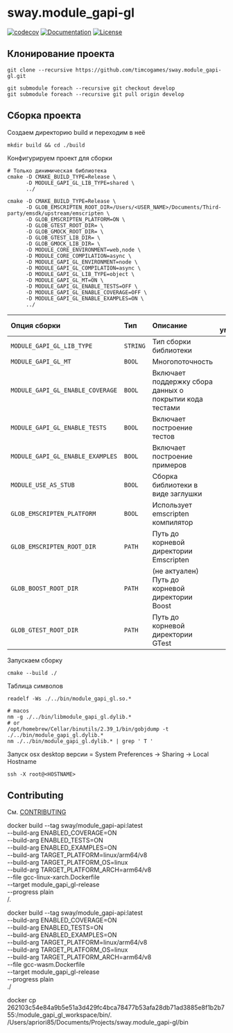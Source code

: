 # sway.module_gapi-gl

[![codecov][codecov-svg]][codecov-url] [![Documentation][codedocs-svg]][codedocs-url] [![License][license-svg]][license-url]

## Клонирование проекта

```console
git clone --recursive https://github.com/timcogames/sway.module_gapi-gl.git
```

```console
git submodule foreach --recursive git checkout develop
git submodule foreach --recursive git pull origin develop
```

## Сборка проекта

Создаем директорию build и переходим в неё

```console
mkdir build && cd ./build
```

Конфигурируем проект для сборки

```console
# Только динимическая библиотека
cmake -D CMAKE_BUILD_TYPE=Release \
      -D MODULE_GAPI_GL_LIB_TYPE=shared \
      ../

cmake -D CMAKE_BUILD_TYPE=Release \
      -D GLOB_EMSCRIPTEN_ROOT_DIR=/Users/<USER_NAME>/Documents/Third-party/emsdk/upstream/emscripten \
      -D GLOB_EMSCRIPTEN_PLATFORM=ON \
      -D GLOB_GTEST_ROOT_DIR= \
      -D GLOB_GMOCK_ROOT_DIR= \
      -D GLOB_GTEST_LIB_DIR= \
      -D GLOB_GMOCK_LIB_DIR= \
      -D MODULE_CORE_ENVIRONMENT=web,node \
      -D MODULE_CORE_COMPILATION=async \
      -D MODULE_GAPI_GL_ENVIRONMENT=node \
      -D MODULE_GAPI_GL_COMPILATION=async \
      -D MODULE_GAPI_GL_LIB_TYPE=object \
      -D MODULE_GAPI_GL_MT=ON \
      -D MODULE_GAPI_GL_ENABLE_TESTS=OFF \
      -D MODULE_GAPI_GL_ENABLE_COVERAGE=OFF \
      -D MODULE_GAPI_GL_ENABLE_EXAMPLES=ON \
      ../
```

Опция сборки | Тип | Описание | По умолчанию
:---|:---|:---|:---:
`MODULE_GAPI_GL_LIB_TYPE` | `STRING` | Тип сборки библиотеки | `OFF`
`MODULE_GAPI_GL_MT` | `BOOL` | Многопоточность | `OFF`
`MODULE_GAPI_GL_ENABLE_COVERAGE` | `BOOL` | Включает поддержку сбора данных о покрытии кода тестами | `OFF`
`MODULE_GAPI_GL_ENABLE_TESTS` | `BOOL` | Включает построение тестов | `OFF`
`MODULE_GAPI_GL_ENABLE_EXAMPLES` | `BOOL` | Включает построение примеров | `OFF`
`MODULE_USE_AS_STUB` | `BOOL` | Сборка библиотеки в виде заглушки | `OFF`
`GLOB_EMSCRIPTEN_PLATFORM` | `BOOL` | Использует emscripten компилятор | `OFF`
`GLOB_EMSCRIPTEN_ROOT_DIR` | `PATH` | Путь до корневой директории Emscripten | `OFF`
`GLOB_BOOST_ROOT_DIR` | `PATH` | (не актуален) Путь до корневой директории Boost | `OFF`
`GLOB_GTEST_ROOT_DIR` | `PATH` | Путь до корневой директории GTest | `OFF`

Запускаем сборку

```console
cmake --build ./
```

Таблица символов

```console
readelf -Ws ./../bin/module_gapi_gl.so.*

# macos
nm -g ./../bin/libmodule_gapi_gl.dylib.*
# or
/opt/homebrew/Cellar/binutils/2.39_1/bin/gobjdump -t ./../bin/module_gapi_gl.dylib.*
nm ./../bin/module_gapi_gl.dylib.* | grep ' T '
```

Запуск osx desktop версии
<HOSTNAME> = System Preferences -> Sharing -> Local Hostname

```console
ssh -X root@<HOSTNAME>
```

## Contributing

См. [CONTRIBUTING](./github/CONTRIBUTING.md)

[codecov-svg]: https://codecov.io/gh/timcogames/sway.module_gapi-gl/branch/master/graph/badge.svg
[codecov-url]: https://codecov.io/gh/timcogames/sway.module_gapi-gl
[codedocs-svg]: https://codedocs.xyz/timcogames/sway.module_gapi-gl.svg
[codedocs-url]: https://codedocs.xyz/timcogames/sway.module_gapi-gl/
[license-svg]: https://img.shields.io/github/license/mashape/apistatus.svg
[license-url]: LICENSE

docker build --tag sway/module_gapi-api:latest \
             --build-arg ENABLED_COVERAGE=ON \
             --build-arg ENABLED_TESTS=ON \
             --build-arg ENABLED_EXAMPLES=ON \
             --build-arg TARGET_PLATFORM=linux/arm64/v8 \
             --build-arg TARGET_PLATFORM_OS=linux \
             --build-arg TARGET_PLATFORM_ARCH=arm64/v8 \
             --file gcc-linux-xarch.Dockerfile \
             --target module_gapi_gl-release \
             --progress plain \
             /.

docker build --tag sway/module_gapi-api:latest \
             --build-arg ENABLED_COVERAGE=ON \
             --build-arg ENABLED_TESTS=ON \
             --build-arg ENABLED_EXAMPLES=ON \
             --build-arg TARGET_PLATFORM=linux/arm64/v8 \
             --build-arg TARGET_PLATFORM_OS=linux \
             --build-arg TARGET_PLATFORM_ARCH=arm64/v8 \
             --file gcc-wasm.Dockerfile \
             --target module_gapi_gl-release \
             --progress plain \
             ./

docker cp 262103c54e84a9b5e51a3d429fc4bca78477b53afa28db71ad3885e8f1b2b755:/module_gapi_gl_workspace/bin/. /Users/apriori85/Documents/Projects/sway.module_gapi-gl/bin


